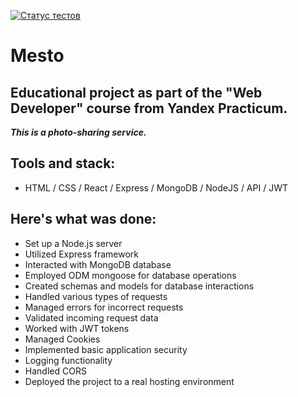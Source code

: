 [![Статус тестов](../../actions/workflows/tests.yml/badge.svg)](../../actions/workflows/tests.yml)

# Mesto
## Educational project as part of the "Web Developer" course from Yandex Practicum.

***This is a photo-sharing service.***

## Tools and stack: 
* HTML / CSS / React / Express / MongoDB / NodeJS / API / JWT

## Here's what was done:
* Set up a Node.js server
* Utilized Express framework
* Interacted with MongoDB database
* Employed ODM mongoose for database operations
* Created schemas and models for database interactions
* Handled various types of requests
* Managed errors for incorrect requests
* Validated incoming request data
* Worked with JWT tokens
* Managed Cookies
* Implemented basic application security
* Logging functionality
* Handled CORS
* Deployed the project to a real hosting environment
